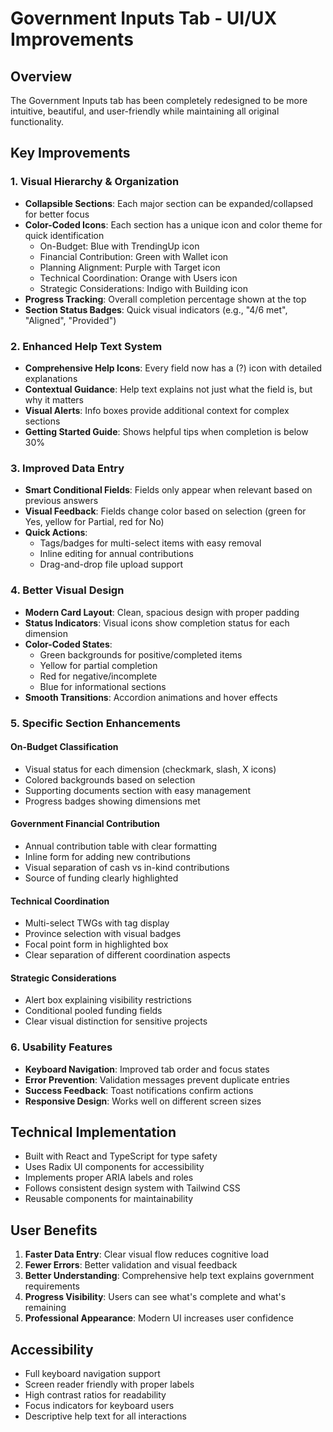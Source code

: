 # Government Inputs Tab - UI/UX Improvements

## Overview
The Government Inputs tab has been completely redesigned to be more intuitive, beautiful, and user-friendly while maintaining all original functionality.

## Key Improvements

### 1. **Visual Hierarchy & Organization**
- **Collapsible Sections**: Each major section can be expanded/collapsed for better focus
- **Color-Coded Icons**: Each section has a unique icon and color theme for quick identification
  - On-Budget: Blue with TrendingUp icon
  - Financial Contribution: Green with Wallet icon
  - Planning Alignment: Purple with Target icon
  - Technical Coordination: Orange with Users icon
  - Strategic Considerations: Indigo with Building icon
- **Progress Tracking**: Overall completion percentage shown at the top
- **Section Status Badges**: Quick visual indicators (e.g., "4/6 met", "Aligned", "Provided")

### 2. **Enhanced Help Text System**
- **Comprehensive Help Icons**: Every field now has a (?) icon with detailed explanations
- **Contextual Guidance**: Help text explains not just what the field is, but why it matters
- **Visual Alerts**: Info boxes provide additional context for complex sections
- **Getting Started Guide**: Shows helpful tips when completion is below 30%

### 3. **Improved Data Entry**
- **Smart Conditional Fields**: Fields only appear when relevant based on previous answers
- **Visual Feedback**: Fields change color based on selection (green for Yes, yellow for Partial, red for No)
- **Quick Actions**: 
  - Tags/badges for multi-select items with easy removal
  - Inline editing for annual contributions
  - Drag-and-drop file upload support

### 4. **Better Visual Design**
- **Modern Card Layout**: Clean, spacious design with proper padding
- **Status Indicators**: Visual icons show completion status for each dimension
- **Color-Coded States**: 
  - Green backgrounds for positive/completed items
  - Yellow for partial completion
  - Red for negative/incomplete
  - Blue for informational sections
- **Smooth Transitions**: Accordion animations and hover effects

### 5. **Specific Section Enhancements**

#### On-Budget Classification
- Visual status for each dimension (checkmark, slash, X icons)
- Colored backgrounds based on selection
- Supporting documents section with easy management
- Progress badges showing dimensions met

#### Government Financial Contribution
- Annual contribution table with clear formatting
- Inline form for adding new contributions
- Visual separation of cash vs in-kind contributions
- Source of funding clearly highlighted

#### Technical Coordination
- Multi-select TWGs with tag display
- Province selection with visual badges
- Focal point form in highlighted box
- Clear separation of different coordination aspects

#### Strategic Considerations
- Alert box explaining visibility restrictions
- Conditional pooled funding fields
- Clear visual distinction for sensitive projects

### 6. **Usability Features**
- **Keyboard Navigation**: Improved tab order and focus states
- **Error Prevention**: Validation messages prevent duplicate entries
- **Success Feedback**: Toast notifications confirm actions
- **Responsive Design**: Works well on different screen sizes

## Technical Implementation
- Built with React and TypeScript for type safety
- Uses Radix UI components for accessibility
- Implements proper ARIA labels and roles
- Follows consistent design system with Tailwind CSS
- Reusable components for maintainability

## User Benefits
1. **Faster Data Entry**: Clear visual flow reduces cognitive load
2. **Fewer Errors**: Better validation and visual feedback
3. **Better Understanding**: Comprehensive help text explains government requirements
4. **Progress Visibility**: Users can see what's complete and what's remaining
5. **Professional Appearance**: Modern UI increases user confidence

## Accessibility
- Full keyboard navigation support
- Screen reader friendly with proper labels
- High contrast ratios for readability
- Focus indicators for keyboard users
- Descriptive help text for all interactions

